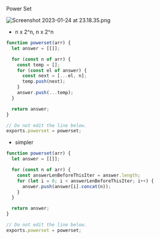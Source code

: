 Power Set

![Screenshot 2023-01-24 at 23.18.35.png](https://s3-us-west-2.amazonaws.com/secure.notion-static.com/36dd2b01-f456-43f9-86af-d4c5ecdfb06b/Screenshot_2023-01-24_at_23.18.35.png)

- n x 2^n, n x 2^n

```jsx
function powerset(arr) {
  let answer = [[]];

  for (const n of arr) {
    const temp = [];
    for (const el of answer) {
      const next = [...el, n];
      temp.push(next);
    }
    answer.push(...temp);
  }

  return answer;
}

// Do not edit the line below.
exports.powerset = powerset;
```

- simpler

```jsx
function powerset(arr) {
  let answer = [[]];

  for (const n of arr) {
    const answerLenBeforeThisIter = answer.length;
    for (let i = 0; i < answerLenBeforeThisIter; i++) {
      answer.push(answer[i].concat(n));
    }
  }

  return answer;
}

// Do not edit the line below.
exports.powerset = powerset;
```
